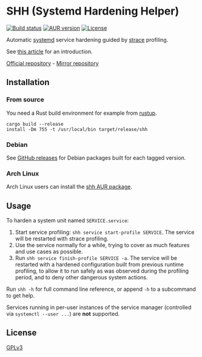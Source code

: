 # SHH (Systemd Hardening Helper)

[![Build status](https://github.com/synacktiv/shh/actions/workflows/ci.yml/badge.svg)](https://github.com/synacktiv/shh/actions)
[![AUR version](https://img.shields.io/aur/version/shh.svg?style=flat)](https://aur.archlinux.org/packages/shh/)
[![License](https://img.shields.io/github/license/synacktiv/shh.svg?style=flat)](https://github.com/synacktiv/shh/blob/master/LICENSE)

Automatic [systemd](https://systemd.io/) service hardening guided by [strace](https://strace.io/) profiling.

See [this article](https://www.synacktiv.com/publications/systemd-hardening-made-easy-with-shh) for an introduction.

[Official repository](https://github.com/synacktiv/shh) - [Mirror repository](https://github.com/desbma/shh)

## Installation

### From source

You need a Rust build environment for example from [rustup](https://rustup.rs/).

```
cargo build --release
install -Dm 755 -t /usr/local/bin target/release/shh
```

### Debian

See [GitHub releases](https://github.com/synacktiv/shh/releases) for Debian packages built for each tagged version.

### Arch Linux

Arch Linux users can install the [shh AUR package](https://aur.archlinux.org/packages/shh).

## Usage

To harden a system unit named `SERVICE.service`:

1. Start service profiling: `shh service start-profile SERVICE`. The service will be restarted with strace profiling.
2. Use the service normally for a while, trying to cover as much features and use cases as possible.
3. Run `shh service finish-profile SERVICE -a`. The service will be restarted with a hardened configuration built from previous runtime profiling, to allow it to run safely as was observed during the profiling period, and to deny other dangerous system actions.

Run `shh -h` for full command line reference, or append `-h` to a subcommand to get help.

Services running in per-user instances of the service manager (controlled via `systemctl --user ...`) are **not** supported.

## License

[GPLv3](https://www.gnu.org/licenses/gpl-3.0-standalone.html)
